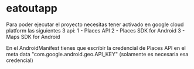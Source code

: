 # eatoutapp
Para poder ejecutar el proyecto necesitas tener activado en google cloud platform las siguientes 3 api:
1 - Places API
2 - Places SDK for Android
3 - Maps SDK for Android

En el AndroidManifest tienes que escribir la credencial de Places API en el meta data "com.google.android.geo.API_KEY" 
(solamente es necesaria esa credencial)
